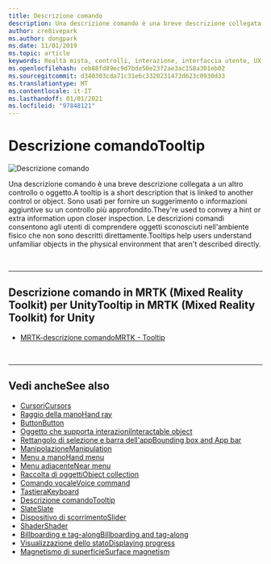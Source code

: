 ```yaml
---
title: Descrizione comando
description: Una descrizione comando è una breve descrizione collegata a un altro controllo o oggetto.
author: cre8ivepark
ms.author: dongpark
ms.date: 11/01/2019
ms.topic: article
keywords: Realtà mista, controlli, interazione, interfaccia utente, UX, auricolare realtà mista, auricolare di realtà mista di Windows, headset di realtà virtuale, HoloLens, descrizione comando, MRTK, Toolkit realtà mista
ms.openlocfilehash: ceb88fd89ec9d7bde50e23f2ae3ac158a301eb02
ms.sourcegitcommit: d340303cda71c31e6c3320231473d623c0930d33
ms.translationtype: MT
ms.contentlocale: it-IT
ms.lasthandoff: 01/01/2021
ms.locfileid: "97848121"
---
```

# <a name="tooltip"></a><span data-ttu-id="b719b-104">Descrizione comando</span><span class="sxs-lookup"><span data-stu-id="b719b-104">Tooltip</span></span>

![Descrizione comando](images/UX_Hero_Tooltip.jpg)

<span data-ttu-id="b719b-106">Una descrizione comando è una breve descrizione collegata a un altro controllo o oggetto.</span><span class="sxs-lookup"><span data-stu-id="b719b-106">A tooltip is a short description that is linked to another control or object.</span></span> <span data-ttu-id="b719b-107">Sono usati per fornire un suggerimento o informazioni aggiuntive su un controllo più approfondito.</span><span class="sxs-lookup"><span data-stu-id="b719b-107">They're used to convey a hint or extra information upon closer inspection.</span></span> <span data-ttu-id="b719b-108">Le descrizioni comandi consentono agli utenti di comprendere oggetti sconosciuti nell'ambiente fisico che non sono descritti direttamente.</span><span class="sxs-lookup"><span data-stu-id="b719b-108">Tooltips help users understand unfamiliar objects in the physical environment that aren't described directly.</span></span> 

<br>

---

## <a name="tooltip-in-mrtk-mixed-reality-toolkit-for-unity"></a><span data-ttu-id="b719b-109">Descrizione comando in MRTK (Mixed Reality Toolkit) per Unity</span><span class="sxs-lookup"><span data-stu-id="b719b-109">Tooltip in MRTK (Mixed Reality Toolkit) for Unity</span></span>

* [<span data-ttu-id="b719b-110">MRTK-descrizione comando</span><span class="sxs-lookup"><span data-stu-id="b719b-110">MRTK - Tooltip</span></span>](https://microsoft.github.io/MixedRealityToolkit-Unity/Documentation/README_Tooltip.html)

<br>

---

## <a name="see-also"></a><span data-ttu-id="b719b-111">Vedi anche</span><span class="sxs-lookup"><span data-stu-id="b719b-111">See also</span></span>

* [<span data-ttu-id="b719b-112">Cursori</span><span class="sxs-lookup"><span data-stu-id="b719b-112">Cursors</span></span>](cursors.md)
* [<span data-ttu-id="b719b-113">Raggio della mano</span><span class="sxs-lookup"><span data-stu-id="b719b-113">Hand ray</span></span>](point-and-commit.md)
* [<span data-ttu-id="b719b-114">Button</span><span class="sxs-lookup"><span data-stu-id="b719b-114">Button</span></span>](button.md)
* [<span data-ttu-id="b719b-115">Oggetto che supporta interazioni</span><span class="sxs-lookup"><span data-stu-id="b719b-115">Interactable object</span></span>](interactable-object.md)
* [<span data-ttu-id="b719b-116">Rettangolo di selezione e barra dell'app</span><span class="sxs-lookup"><span data-stu-id="b719b-116">Bounding box and App bar</span></span>](app-bar-and-bounding-box.md)
* [<span data-ttu-id="b719b-117">Manipolazione</span><span class="sxs-lookup"><span data-stu-id="b719b-117">Manipulation</span></span>](direct-manipulation.md)
* [<span data-ttu-id="b719b-118">Menu a mano</span><span class="sxs-lookup"><span data-stu-id="b719b-118">Hand menu</span></span>](hand-menu.md)
* [<span data-ttu-id="b719b-119">Menu adiacente</span><span class="sxs-lookup"><span data-stu-id="b719b-119">Near menu</span></span>](near-menu.md)
* [<span data-ttu-id="b719b-120">Raccolta di oggetti</span><span class="sxs-lookup"><span data-stu-id="b719b-120">Object collection</span></span>](object-collection.md)
* [<span data-ttu-id="b719b-121">Comando vocale</span><span class="sxs-lookup"><span data-stu-id="b719b-121">Voice command</span></span>](voice-input.md)
* [<span data-ttu-id="b719b-122">Tastiera</span><span class="sxs-lookup"><span data-stu-id="b719b-122">Keyboard</span></span>](keyboard.md)
* [<span data-ttu-id="b719b-123">Descrizione comando</span><span class="sxs-lookup"><span data-stu-id="b719b-123">Tooltip</span></span>](tooltip.md)
* [<span data-ttu-id="b719b-124">Slate</span><span class="sxs-lookup"><span data-stu-id="b719b-124">Slate</span></span>](slate.md)
* [<span data-ttu-id="b719b-125">Dispositivo di scorrimento</span><span class="sxs-lookup"><span data-stu-id="b719b-125">Slider</span></span>](slider.md)
* [<span data-ttu-id="b719b-126">Shader</span><span class="sxs-lookup"><span data-stu-id="b719b-126">Shader</span></span>](shader.md)
* [<span data-ttu-id="b719b-127">Billboarding e tag-along</span><span class="sxs-lookup"><span data-stu-id="b719b-127">Billboarding and tag-along</span></span>](billboarding-and-tag-along.md)
* [<span data-ttu-id="b719b-128">Visualizzazione dello stato</span><span class="sxs-lookup"><span data-stu-id="b719b-128">Displaying progress</span></span>](progress.md)
* [<span data-ttu-id="b719b-129">Magnetismo di superficie</span><span class="sxs-lookup"><span data-stu-id="b719b-129">Surface magnetism</span></span>](surface-magnetism.md)
